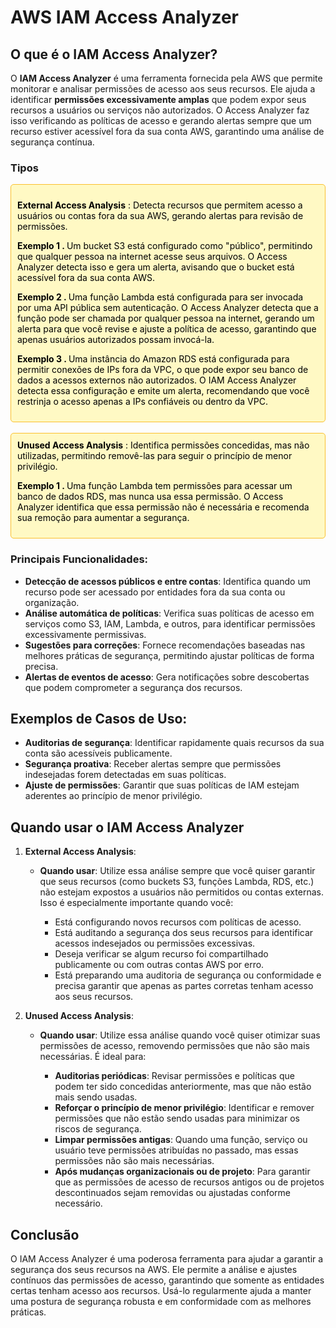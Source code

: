 # AWS IAM Access Analyzer

## O que é o IAM Access Analyzer?

O **IAM Access Analyzer** é uma ferramenta fornecida pela AWS que permite monitorar e analisar permissões de acesso aos seus recursos. Ele ajuda a identificar **permissões excessivamente amplas** que podem expor seus recursos a usuários ou serviços não autorizados. O Access Analyzer faz isso verificando as políticas de acesso e gerando alertas sempre que um recurso estiver acessível fora da sua conta AWS, garantindo uma análise de segurança contínua.

### Tipos

<div style="background-color: #FFF9C4; color: black; padding: 10px; border-radius: 5px; border: 1px solid #FBC02D;">

<strong>**External Access Analysis**</strong> : Detecta recursos que permitem acesso a usuários ou contas fora da sua AWS, gerando alertas para revisão de permissões. 
<p> <strong>Exemplo 1 . </strong> Um bucket S3 está configurado como "público", permitindo que qualquer pessoa na internet acesse seus arquivos. O Access Analyzer detecta isso e gera um alerta, avisando que o bucket está acessível fora da sua conta AWS.
<p> <strong>Exemplo 2 . </strong> Uma função Lambda está configurada para ser invocada por uma API pública sem autenticação. O Access Analyzer detecta que a função pode ser chamada por qualquer pessoa na internet, gerando um alerta para que você revise e ajuste a política de acesso, garantindo que apenas usuários autorizados possam invocá-la.
<p> <strong>Exemplo 3 . </strong>  Uma instância do Amazon RDS está configurada para permitir conexões de IPs fora da VPC, o que pode expor seu banco de dados a acessos externos não autorizados. O IAM Access Analyzer detecta essa configuração e emite um alerta, recomendando que você restrinja o acesso apenas a IPs confiáveis ou dentro da VPC.
</div>
<br>

<div style="background-color: #FFF9C4; color: black; padding: 10px; border-radius: 5px; border: 1px solid #FBC02D;">
<strong>Unused Access Analysis</strong> : Identifica permissões concedidas, mas não utilizadas, permitindo removê-las para seguir o princípio de menor privilégio. 
<p> <strong>Exemplo 1 . </strong> Uma função Lambda tem permissões para acessar um banco de dados RDS, mas nunca usa essa permissão. O Access Analyzer identifica que essa permissão não é necessária e recomenda sua remoção para aumentar a segurança.
</div>



### Principais Funcionalidades:
- **Detecção de acessos públicos e entre contas**: Identifica quando um recurso pode ser acessado por entidades fora da sua conta ou organização.
- **Análise automática de políticas**: Verifica suas políticas de acesso em serviços como S3, IAM, Lambda, e outros, para identificar permissões excessivamente permissivas.
- **Sugestões para correções**: Fornece recomendações baseadas nas melhores práticas de segurança, permitindo ajustar políticas de forma precisa.
- **Alertas de eventos de acesso**: Gera notificações sobre descobertas que podem comprometer a segurança dos recursos.


## Exemplos de Casos de Uso:
- **Auditorias de segurança**: Identificar rapidamente quais recursos da sua conta são acessíveis publicamente.
- **Segurança proativa**: Receber alertas sempre que permissões indesejadas forem detectadas em suas políticas.
- **Ajuste de permissões**: Garantir que suas políticas de IAM estejam aderentes ao princípio de menor privilégio.

## Quando usar o IAM Access Analyzer

1. **External Access Analysis**:
   - **Quando usar**: Utilize essa análise sempre que você quiser garantir que seus recursos (como buckets S3, funções Lambda, RDS, etc.) não estejam expostos a usuários não permitidos ou contas externas. Isso é especialmente importante quando você:<p>
     - Está configurando novos recursos com políticas de acesso.
     - Está auditando a segurança dos seus recursos para identificar acessos indesejados ou permissões excessivas.
     - Deseja verificar se algum recurso foi compartilhado publicamente ou com outras contas AWS por erro.
     - Está preparando uma auditoria de segurança ou conformidade e precisa garantir que apenas as partes corretas tenham acesso aos seus recursos.

2. **Unused Access Analysis**:
   - **Quando usar**: Utilize essa análise quando você quiser otimizar suas permissões de acesso, removendo permissões que não são mais necessárias. É ideal para:<p>
     - **Auditorias periódicas**: Revisar permissões e políticas que podem ter sido concedidas anteriormente, mas que não estão mais sendo usadas.
     - **Reforçar o princípio de menor privilégio**: Identificar e remover permissões que não estão sendo usadas para minimizar os riscos de segurança.
     - **Limpar permissões antigas**: Quando uma função, serviço ou usuário teve permissões atribuídas no passado, mas essas permissões não são mais necessárias.
     - **Após mudanças organizacionais ou de projeto**: Para garantir que as permissões de acesso de recursos antigos ou de projetos descontinuados sejam removidas ou ajustadas conforme necessário.


## Conclusão

O IAM Access Analyzer é uma poderosa ferramenta para ajudar a garantir a segurança dos seus recursos na AWS. Ele permite a análise e ajustes contínuos das permissões de acesso, garantindo que somente as entidades certas tenham acesso aos recursos. Usá-lo regularmente ajuda a manter uma postura de segurança robusta e em conformidade com as melhores práticas.
